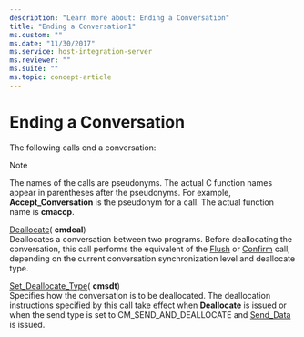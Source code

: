 ```yaml
---
description: "Learn more about: Ending a Conversation"
title: "Ending a Conversation1"
ms.custom: ""
ms.date: "11/30/2017"
ms.service: host-integration-server
ms.reviewer: ""
ms.suite: ""
ms.topic: concept-article
---
```

# Ending a Conversation
The following calls end a conversation:  
  
> [!NOTE]
>  The names of the calls are pseudonyms. The actual C function names appear in parentheses after the pseudonyms. For example, **Accept_Conversation** is the pseudonym for a call. The actual function name is **cmaccp**.  
  
 [Deallocate](./deallocate-cpi-c-1.md)( **cmdeal**)  
 Deallocates a conversation between two programs. Before deallocating the conversation, this call performs the equivalent of the [Flush](./flush-cpi-c-2.md) or [Confirm](./confirm-cpi-c-2.md) call, depending on the current conversation synchronization level and deallocate type.  
  
 [Set_Deallocate_Type](./set-deallocate-type-cpi-c-1.md)( **cmsdt**)  
 Specifies how the conversation is to be deallocated. The deallocation instructions specified by this call take effect when **Deallocate** is issued or when the send type is set to CM_SEND_AND_DEALLOCATE and [Send_Data](./send-data-cpi-c-2.md) is issued.
